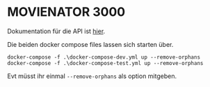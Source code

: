 # MOVIENATOR 3000

Dokumentation für die API ist [hier](./movienator_express/routes/Docs/routes.md).

Die beiden docker compose files lassen sich starten über.

    docker-compose -f .\docker-compose-dev.yml up --remove-orphans
    docker-compose -f .\docker-compose-test.yml up --remove-orphans

Evt müsst ihr einmal `--remove-orphans` als option mitgeben.

